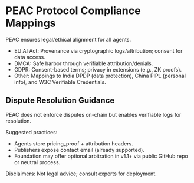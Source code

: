 # PEAC Protocol Compliance Mappings

PEAC ensures legal/ethical alignment for all agents.

- EU AI Act: Provenance via cryptographic logs/attribution; consent for data access.
- DMCA: Safe harbor through verifiable attribution/denials.
- GDPR: Consent-based terms; privacy in extensions (e.g., ZK proofs).
- Other: Mappings to India DPDP (data protection), China PIPL (personal info), and W3C Verifiable Credentials.

## Dispute Resolution Guidance

PEAC does not enforce disputes on-chain but enables verifiable logs for resolution.

Suggested practices:
- Agents store pricing_proof + attribution headers.
- Publishers expose contact email (already supported).
- Foundation may offer optional arbitration in v1.1+ via public GitHub repo or neutral process.

Disclaimers: Not legal advice; consult experts for deployment.